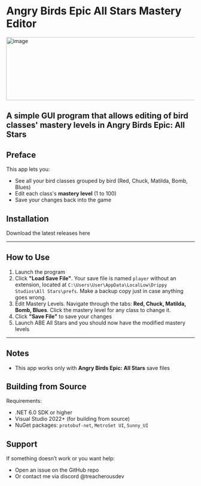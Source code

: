 # Angry Birds Epic All Stars Mastery Editor
<img width="896" height="169" alt="image" src="https://github.com/user-attachments/assets/319726e9-3859-4c68-a101-d02dc4e8dcc9" />

A simple GUI program that allows editing of bird classes' mastery levels in **Angry Birds Epic: All Stars**
---

## Preface
This app lets you:
* See all your bird classes grouped by bird (Red, Chuck, Matilda, Bomb, Blues)
* Edit each class's **mastery level** (1 to 100)
* Save your changes back into the game

## Installation
Download the latest releases here

---
## How to Use
1. Launch the program
2. Click **"Load Save File"**. Your save file is named `player` without an extension, located at `C:\Users\User\AppData\LocalLow\Drippy Studios\All Stars\prefs`. Make a backup copy just in case anything goes wrong.
3. Edit Mastery Levels. Navigate through the tabs: **Red, Chuck, Matilda, Bomb, Blues**. Click the mastery level for any class to change it.
4. Click **"Save File"** to save your changes
5. Launch ABE All Stars and you should now have the modified mastery levels

---
## Notes
* This app works only with **Angry Birds Epic: All Stars** save files

## Building from Source
Requirements:
- .NET 6.0 SDK or higher
- Visual Studio 2022+ (for building from source)
- NuGet packages: `protobuf-net`, `MetroSet UI`, `Sunny_UI`

## Support
If something doesn’t work or you want help:
* Open an issue on the GitHub repo
* Or contact me via discord @treacherousdev
